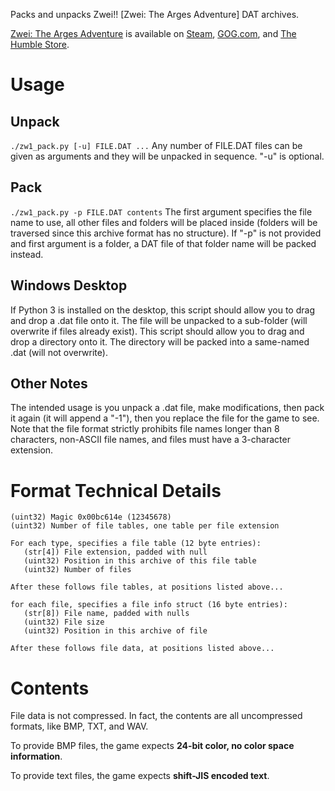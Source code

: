 Packs and unpacks Zwei!! [Zwei: The Arges Adventure] DAT archives.

[Zwei: The Arges Adventure](http://visitarges.com/) is available on [Steam](http://store.steampowered.com/app/427680/Zwei_The_Arges_Adventure/), [GOG.com](https://www.gog.com/game/zwei_the_arges_adventure), and [The Humble Store](https://www.humblebundle.com/store/zwei-the-arges-adventure).

Usage
=====

Unpack
------

`./zw1_pack.py [-u] FILE.DAT ...`
Any number of FILE.DAT files can be given as arguments and they will be unpacked in sequence.
"-u" is optional.

Pack
----

`./zw1_pack.py -p FILE.DAT contents`
The first argument specifies the file name to use, all other files and folders will be placed inside (folders will be traversed since this archive format has no structure).
If "-p" is not provided and first argument is a folder, a DAT file of that folder name will be packed instead.

Windows Desktop
---------------

If Python 3 is installed on the desktop, this script should allow you to drag and drop a .dat file onto it. The file will be unpacked to a sub-folder (will overwrite if files already exist).
This script should allow you to drag and drop a directory onto it. The directory will be packed into a same-named .dat (will not overwrite).

Other Notes
-----------

The intended usage is you unpack a .dat file, make modifications, then pack it again (it will append a "-1"), then you replace the file for the game to see. Note that the file format strictly prohibits file names longer than 8 characters, non-ASCII file names, and files must have a 3-character extension.

Format Technical Details
========================

```
(uint32) Magic 0x00bc614e (12345678)
(uint32) Number of file tables, one table per file extension

For each type, specifies a file table (12 byte entries):
   (str[4]) File extension, padded with null
   (uint32) Position in this archive of this file table
   (uint32) Number of files

After these follows file tables, at positions listed above...

for each file, specifies a file info struct (16 byte entries):
   (str[8]) File name, padded with nulls
   (uint32) File size
   (uint32) Position in this archive of file

After these follows file data, at positions listed above...
```

Contents
========

File data is not compressed. In fact, the contents are all uncompressed formats, like BMP, TXT, and WAV.

To provide BMP files, the game expects **24-bit color, no color space information**.

To provide text files, the game expects **shift-JIS encoded text**.

